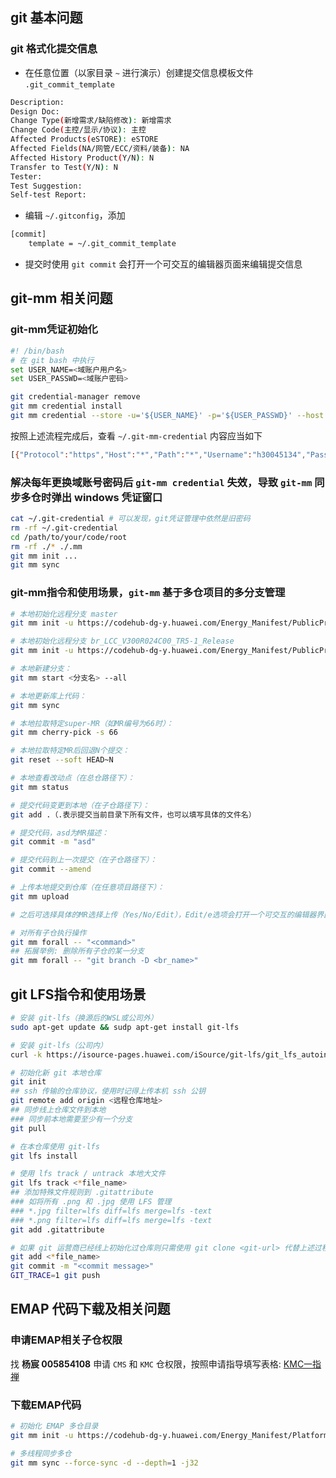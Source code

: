 ## git 基本问题

### git 格式化提交信息

-   在任意位置（以家目录 `~` 进行演示）创建提交信息模板文件 `.git_commit_template`

```bash
Description:
Design Doc:
Change Type(新增需求/缺陷修改): 新增需求
Change Code(主控/显示/协议): 主控
Affected Products(eSTORE): eSTORE
Affected Fields(NA/网管/ECC/资料/装备): NA
Affected History Product(Y/N): N
Transfer to Test(Y/N): N
Tester:
Test Suggestion:
Self-test Report:
```

-   编辑 `~/.gitconfig`，添加

```bash
[commit]
	template = ~/.git_commit_template
```

-   提交时使用 `git commit` 会打开一个可交互的编辑器页面来编辑提交信息

## git-mm 相关问题

### git-mm凭证初始化

```bash
#! /bin/bash
# 在 git bash 中执行
set USER_NAME=<域账户用户名>
set USER_PASSWD=<域账户密码>

git credential-manager remove
git mm credential install
git mm credential --store -u='${USER_NAME}' -p='${USER_PASSWD}' --host "*"
```

按照上述流程完成后，查看 `~/.git-mm-credential` 内容应当如下

```bash
[{"Protocol":"https","Host":"*","Path":"*","Username":"h30045134","Password":"QWElMjEwOTQxNjE3NTM="}]
```

### 解决每年更换域账号密码后 `git-mm credential` 失效，导致 `git-mm` 同步多仓时弹出 windows 凭证窗口

```bash
cat ~/.git-credential # 可以发现，git凭证管理中依然是旧密码
rm -rf ~/.git-credential
cd /path/to/your/code/root
rm -rf ./* ./.mm
git mm init ...
git mm sync
```

### git-mm指令和使用场景，`git-mm` 基于多仓项目的多分支管理

```bash
# 本地初始化远程分支 master
git mm init -u https://codehub-dg-y.huawei.com/Energy_Manifest/PublicProduct/LCC/LCC_Manifest.git -b master -m LCC/dependency.xml -g lcc,llt

# 本地初始化远程分支 br_LCC_V300R024C00_TR5-1_Release
git mm init -u https://codehub-dg-y.huawei.com/Energy_Manifest/PublicProduct/LCC/LCC_Manifest.git -b br_LCC_V300R024C00_TR5-1_Release -m LCC/dependency.xml -g lcc,llt

# 本地新建分支：
git mm start <分支名> --all

# 本地更新库上代码：
git mm sync

# 本地拉取特定super-MR（如MR编号为66时）：
git mm cherry-pick -s 66

# 本地拉取特定MR后回退N个提交：
git reset --soft HEAD~N

# 本地查看改动点（在总仓路径下）：
git mm status

# 提交代码变更到本地（在子仓路径下）：
git add .（.表示提交当前目录下所有文件，也可以填写具体的文件名）

# 提交代码，asd为MR描述：
git commit -m "asd"

# 提交代码到上一次提交（在子仓路径下）：
git commit --amend

# 上传本地提交到仓库（在任意项目路径下）：
git mm upload

# 之后可选择具体的MR选择上传（Yes/No/Edit），Edit/e选项会打开一个可交互的编辑器界面(vim/nano)，取消注释commit的hash和提交内容即可提交

# 对所有子仓执行操作
git mm forall -- "<command>"
## 拓展举例: 删除所有子仓的某一分支
git mm forall -- "git branch -D <br_name>"
```

## git LFS指令和使用场景

```bash
# 安装 git-lfs（换源后的WSL或公司外）
sudo apt-get update && sudp apt-get install git-lfs

# 安装 git-lfs（公司内）
curl -k https://isource-pages.huawei.com/iSource/git-lfs/git_lfs_autoinstall.sh -o git_lfs_autoinstall.sh && sh git_lfs_autoinstall.sh

# 初始化新 git 本地仓库
git init
## ssh 传输的仓库协议，使用时记得上传本机 ssh 公钥
git remote add origin <远程仓库地址>
## 同步线上仓库文件到本地
### 同步前本地需要至少有一个分支
git pull

# 在本仓库使用 git-lfs
git lfs install

# 使用 lfs track / untrack 本地大文件
git lfs track <*file_name>
## 添加特殊文件规则到 .gitattribute
### 如将所有 .png 和 .jpg 使用 LFS 管理
### *.jpg filter=lfs diff=lfs merge=lfs -text
### *.png filter=lfs diff=lfs merge=lfs -text
git add .gitattribute

# 如果 git 运营商已经线上初始化过仓库则只需使用 git clone <git-url> 代替上述过程
git add <*file_name>
git commit -m "<commit message>"
GIT_TRACE=1 git push
```

## EMAP 代码下载及相关问题

### 申请EMAP相关子仓权限

找 **杨宸 005854108** 申请 `CMS` 和 `KMC` 仓权限，按照申请指导填写表格: [KMC一指禅](http://3ms.huawei.com/hi/group/3862259/wiki_6662430.html)

### 下载EMAP代码

```bash
# 初始化 EMAP 多仓目录
git mm init -u https://codehub-dg-y.huawei.com/Energy_Manifest/Platform/Platform_Component_Manifest.git -b master -m dependency.xml -g emap,emap_ai,emap_undefine,emap_test,emap_tools,emap_open_source

# 多线程同步多仓
git mm sync --force-sync -d --depth=1 -j32
```